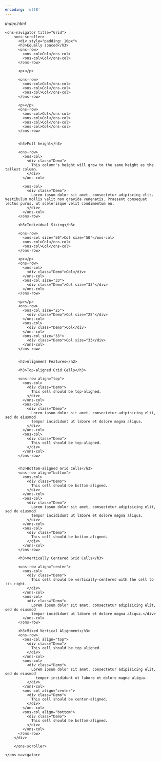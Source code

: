 ```yaml
---
encoding: 'utf8'
---
```


*index.html*

	<ons-navigator title="Grid">
	    <ons-scroller>
	      <div style="padding: 10px">
	      <h3>Equally spaced</h3>
	      <ons-row>
	        <ons-col>Col</ons-col>
	        <ons-col>Col</ons-col>
	      </ons-row>

	      <p></p>

	      <ons-row>
	        <ons-col>Col</ons-col> 
	        <ons-col>Col</ons-col> 
	        <ons-col>Col</ons-col> 
	      </ons-row>

	      <p></p>
	      <ons-row>
	        <ons-col>Col</ons-col> 
	        <ons-col>Col</ons-col> 
	        <ons-col>Col</ons-col> 
	        <ons-col>Col</ons-col> 
	      </ons-row>


	      <h3>Full height</h3>

	      <ons-row>
	        <ons-col>
	          <div class="Demo">
	            This column's height will grow to the same height as the tallest column.
	          </div>
	        </ons-col>

	        <ons-col>
	          <div class="Demo">
	            Lorem ipsum dolor sit amet, consectetur adipiscing elit. Vestibulum mollis velit non gravida venenatis. Praesent consequat lectus purus, ut scelerisque velit condimentum eu.
	          </div>
	        </ons-col>
	      </ons-row>

	      <h3>Individual Sizing</h3>

	      <ons-row>
	        <ons-col size="50">Col size="50"</ons-col> 
	        <ons-col>Col</ons-col> 
	        <ons-col>Col</ons-col> 
	      </ons-row>

	      <p></p>
	      <ons-row>
	        <ons-col>
	          <div class="Demo">Col</div>
	        </ons-col>
	        <ons-col size="33">
	          <div class="Demo">Col size="33"</div>
	        </ons-col>
	      </ons-row>

	      <p></p>
	      <ons-row>
	        <ons-col size="25">
	          <div class="Demo">Col size="25"</div>
	        </ons-col>
	        <ons-col>
	          <div class="Demo">Col</div>
	        </ons-col>
	        <ons-col size="33">
	          <div class="Demo">Col size="33</div>
	        </ons-col>
	      </ons-row>


	      <h2>Alignment Features</h2>

	      <h3>Top-aligned Grid Cells</h3>

	      <ons-row align="top">
	        <ons-col>
	          <div class="Demo">
	            This cell should be top-aligned.
	          </div>
	        </ons-col>
	        <ons-col>
	          <div class="Demo">          
	            Lorem ipsum dolor sit amet, consectetur adipisicing elit, sed do eiusmod
	            tempor incididunt ut labore et dolore magna aliqua.
	          </div>
	        </ons-col>
	        <ons-col>
	          <div class="Demo">
	            This cell should be top-aligned.
	          </div>
	        </ons-col>
	      </ons-row>

	      
	      <h3>Bottom-aligned Grid Cells</h3>
	      <ons-row align="bottom">
	        <ons-col>
	          <div class="Demo">
	            This cell should be bottom-aligned.
	          </div>
	        </ons-col>
	        <ons-col>
	          <div class="Demo">
	            Lorem ipsum dolor sit amet, consectetur adipisicing elit, sed do eiusmod
	            tempor incididunt ut labore et dolore magna aliqua.
	          </div>
	        </ons-col>
	        <ons-col>
	          <div class="Demo">
	            This cell should be bottom-aligned.
	          </div>
	        </ons-col>
	      </ons-row>

	      <h3>Vertically Centered Grid Cells</h3>

	      <ons-row align="center">
	        <ons-col>
	          <div class="Demo">
	            This cell should be vertically-centered with the cell to its right.
	          </div>
	        </ons-col>
	        <ons-col>
	          <div class="Demo">
	            Lorem ipsum dolor sit amet, consectetur adipisicing elit, sed do eiusmod
	            tempor incididunt ut labore et dolore magna aliqua.</div>
	        </ons-col>
	      </ons-row>

	      <h3>Mixed Vertical Alignment</h3>
	      <ons-row>
	        <ons-col align="top">
	          <div class="Demo">
	            This cell should be top aligned.
	          </div>
	        </ons-col>
	        <ons-col>
	          <div class="Demo">
	            Lorem ipsum dolor sit amet, consectetur adipisicing elit, sed do eiusmod
	              tempor incididunt ut labore et dolore magna aliqua.  
	          </div>
	        </ons-col>
	        <ons-col align="center">
	          <div class="Demo">
	            This cell should be center-aligned.
	          </div>
	        </ons-col>
	        <ons-col align="bottom">
	          <div class="Demo">
	            This cell should be bottom-aligned.
	          </div>
	        </ons-col>
	      </ons-row>
	    </div>
	        
	    </ons-scroller>

	</ons-navigator>